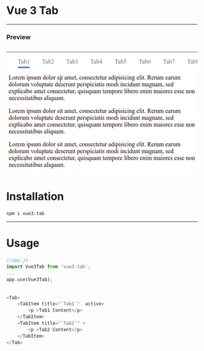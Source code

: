 # Vue 3 Tab

------------

###    Preview
[![Preview](https://github.com/mohammad128/vue3-tab/raw/main/demo.gif "Preview")](https://github.com/mohammad128/vue3-tab "Preview")
------------
# Installation
    npm i vue3-tab

------------

# Usage
```javascript
//app.js
import Vue3Tab from 'vue3-tab';
...
app.use(Vue3Tab);
```
```javascript

<Tab>
	<TabItem title="`Tab1`"  active>
		<p >Tab1 Content</p>
	</TabItem> 
	<TabItem title="`Tab2`" >
		<p >Tab2 Content</p>
	</TabItem> 
</Tab>
```

